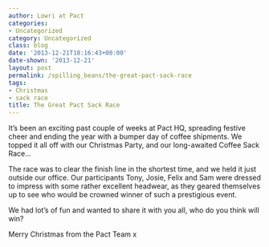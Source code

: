 ```yaml
---
author: Lowri at Pact
categories:
- Uncategorized
category: Uncategorized
class: blog
date: '2013-12-21T18:16:43+00:00'
date-shown: '2013-12-21'
layout: post
permalink: /spilling_beans/the-great-pact-sack-race
tags:
- Christmas
- sack race
title: The Great Pact Sack Race
---
```


It’s been an exciting past couple of weeks at Pact HQ, spreading festive cheer
and ending the year with a bumper day of coffee shipments. We topped it all
off with our Christmas Party, and our long-awaited Coffee Sack Race…

The race was to clear the finish line in the shortest time, and we held it
just outside our office. Our participants Tony, Josie, Felix and Sam were
dressed to impress with some rather excellent headwear, as they geared
themselves up to see who would be crowned winner of such a prestigious event.

We had lot’s of fun and wanted to share it with you all, who do you think will
win?

Merry Christmas from the Pact Team x